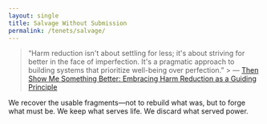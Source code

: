 ```yaml
---
layout: single
title: Salvage Without Submission
permalink: /tenets/salvage/
---
```


> “Harm reduction isn't about settling for less; it's about striving for better in the face of imperfection. It's a pragmatic approach to building systems that prioritize well-being over perfection.”  > — [Then Show Me Something Better: Embracing Harm Reduction as a Guiding Principle](https://fiquett.com/2023/04/then-show-me-something-better-embracing-harm-reduction-as-a-guiding-principle/)

We recover the usable fragments—not to rebuild what was, but to forge what must be. We keep what serves life. We discard what served power.
